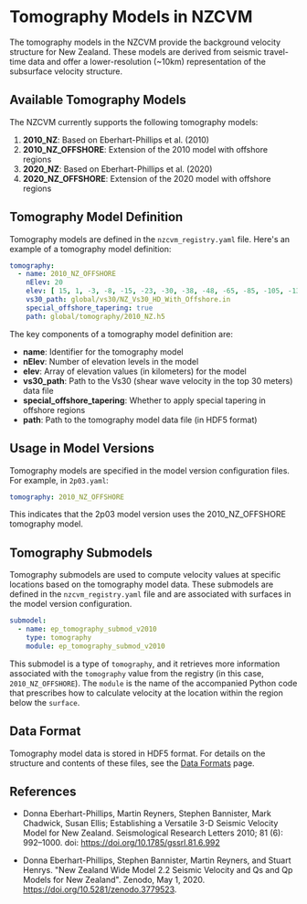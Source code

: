 # Tomography Models in NZCVM

The tomography models in the NZCVM provide the background velocity structure for New Zealand. These models are derived from seismic travel-time data and offer a lower-resolution (~10km) representation of the subsurface velocity structure.

## Available Tomography Models

The NZCVM currently supports the following tomography models:

1. **2010_NZ**: Based on Eberhart-Phillips et al. (2010)
2. **2010_NZ_OFFSHORE**: Extension of the 2010 model with offshore regions
3. **2020_NZ**: Based on Eberhart-Phillips et al. (2020)
4. **2020_NZ_OFFSHORE**: Extension of the 2020 model with offshore regions

## Tomography Model Definition

Tomography models are defined in the `nzcvm_registry.yaml` file. Here's an example of a tomography model definition:

```yaml
tomography:
  - name: 2010_NZ_OFFSHORE
    nElev: 20
    elev: [ 15, 1, -3, -8, -15, -23, -30, -38, -48, -65, -85, -105, -130, -155, -185, -225, -275, -370, -620, -750 ]
    vs30_path: global/vs30/NZ_Vs30_HD_With_Offshore.in
    special_offshore_tapering: true
    path: global/tomography/2010_NZ.h5
```

The key components of a tomography model definition are:

- **name**: Identifier for the tomography model
- **nElev**: Number of elevation levels in the model
- **elev**: Array of elevation values (in kilometers) for the model
- **vs30_path**: Path to the Vs30 (shear wave velocity in the top 30 meters) data file
- **special_offshore_tapering**: Whether to apply special tapering in offshore regions
- **path**: Path to the tomography model data file (in HDF5 format)

## Usage in Model Versions

Tomography models are specified in the model version configuration files. For example, in `2p03.yaml`:

```yaml
tomography: 2010_NZ_OFFSHORE
```

This indicates that the 2p03 model version uses the 2010_NZ_OFFSHORE tomography model.

## Tomography Submodels

Tomography submodels are used to compute velocity values at specific locations based on the tomography model data. These submodels are defined in the `nzcvm_registry.yaml` file and are associated with surfaces in the model version configuration.

```yaml
submodel:
  - name: ep_tomography_submod_v2010
    type: tomography
    module: ep_tomography_submod_v2010
```

This submodel is a type of `tomography`, and it retrieves more information associated with the `tomography` value from the registry (in this case, `2010_NZ_OFFSHORE`). The `module` is the name of the accompanied Python code that prescribes how to calculate velocity at the location within the region below the `surface`.

## Data Format

Tomography model data is stored in HDF5 format. For details on the structure and contents of these files, see the [Data Formats](DataFormats.md) page.

## References

- Donna Eberhart-Phillips, Martin Reyners, Stephen Bannister, Mark Chadwick, Susan Ellis; Establishing a Versatile 3-D Seismic Velocity Model for New Zealand. Seismological Research Letters 2010; 81 (6): 992–1000. doi: https://doi.org/10.1785/gssrl.81.6.992

- Donna Eberhart-Phillips, Stephen Bannister, Martin Reyners, and Stuart Henrys. "New Zealand Wide Model 2.2 Seismic Velocity and Qs and Qp Models for New Zealand". Zenodo, May 1, 2020. https://doi.org/10.5281/zenodo.3779523.

